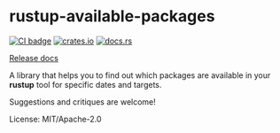 # rustup-available-packages

[![CI badge](https://github.com/rust-lang/rustup-components-history/workflows/Rust/badge.svg)](https://github.com/rust-lang/rustup-components-history/actions)
[![crates.io](https://img.shields.io/crates/v/rustup-available-packages.svg)](https://crates.io/crates/rustup-available-packages)
[![docs.rs](https://docs.rs/rustup-available-packages/badge.svg)](https://docs.rs/rustup-available-packages)

[Release docs](https://docs.rs/rustup-available-packages/)

A library that helps you to find out which packages are available in your **rustup** tool for
specific dates and targets.

Suggestions and critiques are welcome!

License: MIT/Apache-2.0

